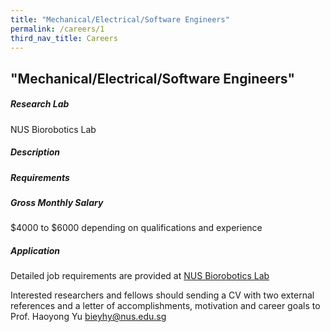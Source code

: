 ```yaml
---
title: "Mechanical/Electrical/Software Engineers"
permalink: /careers/1
third_nav_title: Careers
---
```

## "Mechanical/Electrical/Software Engineers"
##### Research Lab
NUS Biorobotics Lab
  
##### Description  


##### Requirements  

  
##### Gross Monthly Salary
$4000 to $6000 depending on qualifications and experience

##### Application  
Detailed job requirements are provided at [NUS Biorobotics Lab](https://wiki.nus.edu.sg/display/biorobotics/Job+Openings)
  
Interested researchers and fellows should sending a CV with two external references and a letter of accomplishments, motivation and career goals to Prof. Haoyong Yu [bieyhy@nus.edu.sg](**bieyhy@nus.edu.sg**)